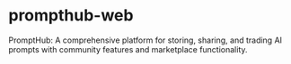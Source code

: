 # prompthub-web
PromptHub: A comprehensive platform for storing, sharing, and trading AI prompts with community features and marketplace functionality.
